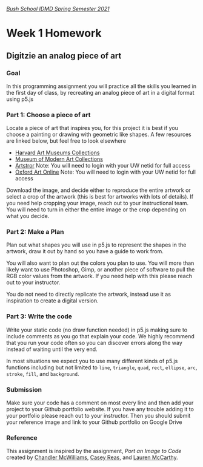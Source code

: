 [_Bush School IDMD Spring Semester 2021_](https://chandrunarayan.github.io/idmd/)
# Week 1 Homework

## Digitzie an analog piece of art
### Goal 
In this programming assignment you will practice all the skills you learned in the first day of class, by recreating an analog piece of art in a digital format using p5.js

### Part 1: Choose a piece of art
Locate a piece of art that inspires you, for this project it is best if you choose a painting or drawing with geometric like shapes. A few resources are linked below, but feel free to look elsewhere

* [Harvard Art Museums Collections](http://www.harvardartmuseums.org/collections?)
* [Museum of Modern Art Collections](http://www.moma.org/collection/)
* [Artstror](http://offcampus.lib.washington.edu/login?url=http://www.artstor.org/index.shtml) Note: You will need to login with your UW netid for full access
* [Oxford Art Online](http://offcampus.lib.washington.edu/login?url=http://www.oxfordartonline.com/) Note: You will need to login with your UW netid for full access

Download the image, and decide either to reproduce the entire artwork or select a crop of the artwork (this is best for artworks with lots of details). If you need help cropping your image, reach out to your instructional team. You will need to turn in either the entire image or the crop depending on what you decide.

### Part 2: Make a Plan
Plan out what shapes you will use in p5.js to represent the shapes in the artwork, draw it out by hand so you have a guide to work from. 

You will also want to plan out the colors you plan to use. You will more than likely want to use Photoshop, Gimp, or another piece of software to pull the RGB color values from the artwork. If you need help with this please reach out to your instructor.

You do not need to directly replicate the artwork, instead use it as inspiration to create a digital version.

### Part 3: Write the code
Write your static code (no draw function needed) in p5.js making sure to include comments as you go that explain your code. We highly recommend that you run your code often so you can discover errors along the way instead of waiting until the very end.

In most situations we expect you to use many different kinds of p5.js functions including but not limited to `line`, `triangle`, `quad`, `rect`, `ellipse`, `arc`, `stroke`, `fill`, and `background`. 

### Submission
Make sure your code has a comment on most every line and then add your project to your Github portfolio website. If you have any trouble adding it to your portfolio please reach out to your instructor. Then you should submit your reference image and link to your Github portfolio on Google Drive

### Reference
This assignment is inspired by the assignment, _Port an Image to Code_ created by [Chandler McWilliams](http://chandlermcwilliams.com/), [Casey Reas](http://reas.com/), and [Lauren McCarthy](http://lauren-mccarthy.com/).
